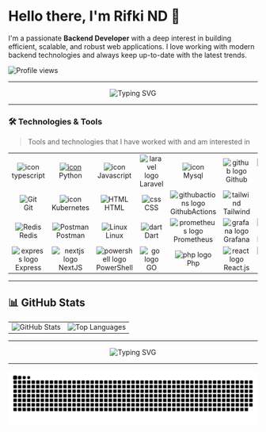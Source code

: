# Hello there, I'm Rifki ND 👋  

I'm a passionate **Backend Developer** with a deep interest in building efficient, scalable, and robust web applications. I love working with modern backend technologies and always keep up-to-date with the latest trends.

![Profile views](https://komarev.com/ghpvc/?username=RifkiND&color=blue)

---

<div align="center">
  <img src="https://readme-typing-svg.herokuapp.com?font=Fira+Code&size=24&pause=1000&color=36BCF7&width=435&lines=Passionate+Backend+Developer;Scalable+and+Efficient+Solutions;API+Design+and+Integration;Always+Learning+New+Technologies" alt="Typing SVG" />
</div>

---

### 🛠️ Technologies & Tools  

> Tools and technologies that I have worked with and am interested in

<table>
  <tr>
    <td align="center" width="96">
        <img src="https://techstack-generator.vercel.app/ts-icon.svg" alt="icon" width="65" height="65" />
      <br>typescript
    </td>
    <td align="center" width="96">
      <a href="#macropower-tech">
        <img src="https://techstack-generator.vercel.app/python-icon.svg" alt="icon" width="65" height="65" />
      </a>
      <br>Python
    </td>
    <td align="center" width="96">
        <img src="https://techstack-generator.vercel.app/js-icon.svg" alt="icon" width="65" height="65" />
      <br>Javascript
    </td>
    <td align="center" width="96">
    <img src="https://skillicons.dev/icons?i=laravel" height="50" alt="laravel logo">    
      <br>Laravel
    </td>
       <td align="center" width="96">
        <img src="https://techstack-generator.vercel.app/mysql-icon.svg" alt="icon" width="65" height="65" />
      <br>Mysql
    </td>
       <td align="center" width="96">
      <img src="https://skillicons.dev/icons?i=github" height="50" alt="github logo">
      <br>Github
    </td>
          <td align="center" width="96">
        <img src="https://techstack-generator.vercel.app/restapi-icon.svg" width="65" height="65" alt="Rest API" />
      <br>Rest API
    </td>
          <td align="center" width="96">
        <img src="https://techstack-generator.vercel.app/docker-icon.svg" width="65" height="65" alt="Rest API" />
      <br>Docker
    </td>
    <td align="center" width="96">
        <img src="https://techstack-generator.vercel.app/nginx-icon.svg" alt="icon" width="50" height="50" />
      <br>Nginx
    </td>
  </tr>
  <tr>
    <td align="center" width="96">
        <img src="https://skillicons.dev/icons?i=git" width="48" height="48" alt="Git" />
      <br>Git
    </td>
    <td align="center"  width="96">
  <img src="https://techstack-generator.vercel.app/kubernetes-icon.svg" alt="icon" width="50" height="50" />      
      <br>Kubernetes
    </td>
    <td align="center"  width="96">
        <img src="https://skillicons.dev/icons?i=html" width="48" height="48" alt="HTML" />
      <br>HTML
    </td>
    <td align="center" width="96">
        <img src="https://skillicons.dev/icons?i=css" width="48" height="48" alt="css" />
      <br>CSS
    </td>
    <td align="center"  width="96">
<img src="https://skillicons.dev/icons?i=githubactions" height="50" alt="githubactions logo">
      <br>GithubActions
    </td>
    <td align="center" width="96">
        <img src="https://skillicons.dev/icons?i=tailwind" width="48" height="48" alt="tailwind" />
      <br>Tailwind
    </td>
        <td align="center" width="96">
        <img src="https://skillicons.dev/icons?i=jquery" width="48" height="48" alt="jquery" />
      <br>JQuery
    </td>
        <td align="center" width="96">
        <img src="https://skillicons.dev/icons?i=postgres" width="48" height="48" alt="jquery" />
      <br>PostgreSQL
    </td>
            <td align="center" width="96">
        <img src="https://skillicons.dev/icons?i=jenkins" height="50" alt="jenkins logo">
      <br>Jenkins
    </td>
  </tr>
   <tr>
    <td align="center" width="96">
        <img src="https://skillicons.dev/icons?i=redis" width="48" height="48" alt="Redis" />
      <br>Redis
    </td>
        <td align="center" width="96">
        <img src="https://skillicons.dev/icons?i=postman" width="48" height="48" alt="Postman" />
      <br>Postman
    </td>
            <td align="center" width="96">
        <img src="https://skillicons.dev/icons?i=linux" width="48" height="48" alt="Linux" />
      <br>Linux
    </td>
    <td align="center" width="96">
        <img src="https://skillicons.dev/icons?i=dart" width="48" height="48" alt="dart" />
      <br>Dart
    </td>
    <td align="center" width="96">
    <img src="https://skillicons.dev/icons?i=prometheus" height="50" alt="prometheus logo">
      <br>Prometheus
    </td>
    <td align="center" width="96">
    <img src="https://skillicons.dev/icons?i=grafana" height="50" alt="grafana logo">
      <br>Grafana
    </td>
    <td align="center" width="96">
    <img src="https://skillicons.dev/icons?i=mongodb" height="50" alt="mongodb logo">
      <br>MongoDB
    </td>
    <td align="center" width="96">
    <img src="https://skillicons.dev/icons?i=bash" height="50" alt="bash logo">
      <br>Bash
    </td>
    <td align="center" width="96">
    <img src="https://skillicons.dev/icons?i=deno" height="50" alt="denojs logo">
      <br>Deno
    </td>
  </tr>
      <td align="center" width="96">
    <img src="https://skillicons.dev/icons?i=express" height="50" alt="express logo">
      <br>Express
    </td>
     <td align="center" width="96">
  <img src="https://skillicons.dev/icons?i=nextjs" height="50" alt="nextjs logo">
      <br>NextJS
    </td>
    <td align="center" width="96">
    <img src="https://skillicons.dev/icons?i=powershell" height="50" alt="powershell logo">
      <br>PowerShell
    </td>
      <td align="center" width="96">
    <img src="https://skillicons.dev/icons?i=go" height="50" alt="go logo">
      <br>GO
    </td>
      <td align="center" width="96">
<img src="https://skillicons.dev/icons?i=php" height="50" alt="php logo"><br>Php
    </td>  
        <td align="center" width="96">
<img  src="https://techstack-generator.vercel.app/react-icon.svg"height="50" alt="react logo"><br>React.js
    </td>  
      <td align="center" width="96">
<img src="https://skillicons.dev/icons?i=vue" height="50" alt="vuejs logo"><br>Vue.js
    </td>  
          <td align="center" width="96">
<img src="https://skillicons.dev/icons?i=nestjs" height="50" alt="nestjs logo"><br>Nest.Js
    </td>  
              <td align="center" width="96">
<img src="https://cdn.jsdelivr.net/gh/devicons/devicon/icons/argocd/argocd-original.svg" height="30" alt="argocd logo"  /><br>ArgoCD
    </td>  


 <tr>
 </tr>
</table>

---

## 📊 GitHub Stats  

<table>
  <tr>
    <td>
      <img src="https://github-readme-stats.vercel.app/api?username=RifkiND&show_icons=true&theme=tokyonight" alt="GitHub Stats" />
    </td>
    <td>
      <img src="https://github-readme-stats.vercel.app/api/top-langs/?username=RifkiND&layout=compact&theme=tokyonight" alt="Top Languages" />
    </td>
  </tr>
</table>

---

<div align="center">
  <img src="https://readme-typing-svg.herokuapp.com?font=Fira+Code&size=18&duration=2000&pause=500&color=36BCF7&center=true&vCenter=true&width=500&lines=Thanks+for+stopping+by!;Let's+connect+and+collaborate!;Backend+Development+is+awesome!" alt="Typing SVG" />
</div>


---

<picture align="center">
  <source
    media="(prefers-color-scheme: dark)"
    srcset="https://raw.githubusercontent.com/platane/snk/output/github-contribution-grid-snake-dark.svg"
  />
  <source
    media="(prefers-color-scheme: light)"
    srcset="https://raw.githubusercontent.com/platane/snk/output/github-contribution-grid-snake.svg"
  />
  <img
    alt="github contribution grid snake animation"
    src="https://raw.githubusercontent.com/platane/snk/output/github-contribution-grid-snake.svg"
  />
</picture>
